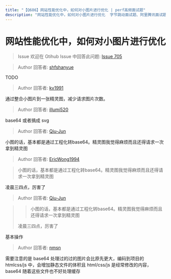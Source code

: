 ```yaml
---
title: "【Q686】网站性能优化中，如何对小图片进行优化 | perf高频面试题"
description: "网站性能优化中，如何对小图片进行优化  字节跳动面试题、阿里腾讯面试题、美团小米面试题。"
---
```


# 网站性能优化中，如何对小图片进行优化

> Issue
> 欢迎在 Gtihub Issue 中回答此问题: [Issue 705](https://github.com/shfshanyue/Daily-Question/issues/705)

> Author
> 回答者: [shfshanyue](https://github.com/shfshanyue)

TODO

> Author
> 回答者: [kv1991](https://github.com/kv1991)

通过整合小图片到一张精灵图，减少请求图片次数。

> Author
> 回答者: [illumi520](https://github.com/illumi520)

base64 或者搞成 svg

> Author
> 回答者: [Qiu-Jun](https://github.com/Qiu-Jun)

小图的话，基本都是通过工程化转base64。精灵图我觉得麻烦而且还得请求一次拿到精灵图

> Author
> 回答者: [EricWong1994](https://github.com/EricWong1994)

> 小图的话，基本都是通过工程化转base64。精灵图我觉得麻烦而且还得请求一次拿到精灵图

凌晨三四点，厉害了

> Author
> 回答者: [Qiu-Jun](https://github.com/Qiu-Jun)

> > 小图的话，基本都是通过工程化转base64。精灵图我觉得麻烦而且还得请求一次拿到精灵图
>
> 凌晨三四点，厉害了

基本操作

> Author
> 回答者: [nmsn](https://github.com/nmsn)

需要注意的是 base64 处理过的过的图片会比原先更大，编码到项目的 htmlcss/js 中，会增加静态文件的体积且 html/css/js 是经常修改的内容，base64 随着这些文件也不好处理缓存
